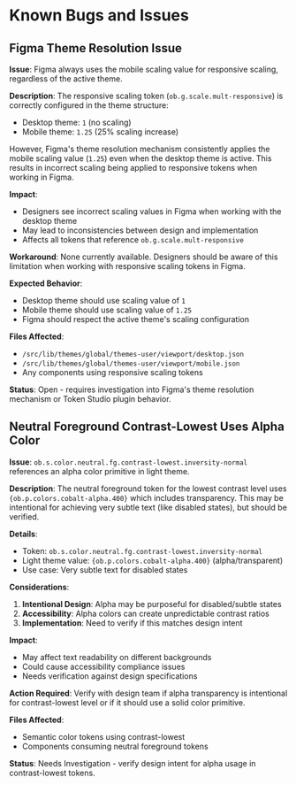 # Known Bugs and Issues

## Figma Theme Resolution Issue

**Issue**: Figma always uses the mobile scaling value for responsive scaling, regardless of the active theme.

**Description**: 
The responsive scaling token (`ob.g.scale.mult-responsive`) is correctly configured in the theme structure:
- Desktop theme: `1` (no scaling)
- Mobile theme: `1.25` (25% scaling increase)

However, Figma's theme resolution mechanism consistently applies the mobile scaling value (`1.25`) even when the desktop theme is active. This results in incorrect scaling being applied to responsive tokens when working in Figma.

**Impact**: 
- Designers see incorrect scaling values in Figma when working with the desktop theme
- May lead to inconsistencies between design and implementation
- Affects all tokens that reference `ob.g.scale.mult-responsive`

**Workaround**: 
None currently available. Designers should be aware of this limitation when working with responsive scaling tokens in Figma.

**Expected Behavior**:
- Desktop theme should use scaling value of `1`
- Mobile theme should use scaling value of `1.25`
- Figma should respect the active theme's scaling configuration

**Files Affected**:
- `/src/lib/themes/global/themes-user/viewport/desktop.json`
- `/src/lib/themes/global/themes-user/viewport/mobile.json`
- Any components using responsive scaling tokens

**Status**: Open - requires investigation into Figma's theme resolution mechanism or Token Studio plugin behavior.

## Neutral Foreground Contrast-Lowest Uses Alpha Color

**Issue**: `ob.s.color.neutral.fg.contrast-lowest.inversity-normal` references an alpha color primitive in light theme.

**Description**: 
The neutral foreground token for the lowest contrast level uses `{ob.p.colors.cobalt-alpha.400}` which includes transparency. This may be intentional for achieving very subtle text (like disabled states), but should be verified.

**Details**:
- Token: `ob.s.color.neutral.fg.contrast-lowest.inversity-normal`
- Light theme value: `{ob.p.colors.cobalt-alpha.400}` (alpha/transparent)
- Use case: Very subtle text for disabled states

**Considerations**:
1. **Intentional Design**: Alpha may be purposeful for disabled/subtle states
2. **Accessibility**: Alpha colors can create unpredictable contrast ratios
3. **Implementation**: Need to verify if this matches design intent

**Impact**: 
- May affect text readability on different backgrounds
- Could cause accessibility compliance issues
- Needs verification against design specifications

**Action Required**: 
Verify with design team if alpha transparency is intentional for contrast-lowest level or if it should use a solid color primitive.

**Files Affected**:
- Semantic color tokens using contrast-lowest
- Components consuming neutral foreground tokens

**Status**: Needs Investigation - verify design intent for alpha usage in contrast-lowest tokens.
